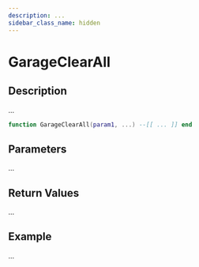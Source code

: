 ```yaml
---
description: ...
sidebar_class_name: hidden
---
```


# GarageClearAll

## Description

...

```lua
function GarageClearAll(param1, ...) --[[ ... ]] end
```

## Parameters

...

## Return Values

...

## Example

...

